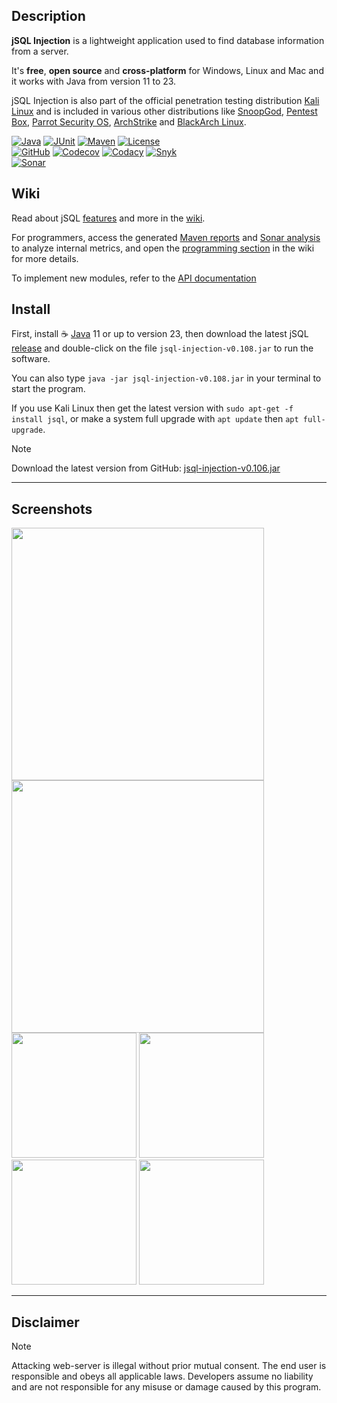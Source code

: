 ## Description
**jSQL Injection** is a lightweight application used to find database information from a server.

It's **free**, **open source** and **cross-platform** for Windows, Linux and Mac and it works with Java from version 11 to 23.

jSQL Injection is also part of the official penetration testing distribution [Kali Linux](https://www.kali.org) and is included in various other distributions like [SnoopGod](https://snoopgod.com), [Pentest Box](https://pentestbox.com), [Parrot Security OS](https://www.parrotsec.org), [ArchStrike](https://archstrike.org) and [BlackArch Linux](http://www.blackarch.org).

[![Java](https://img.shields.io/badge/java-11%20to%2023-orange?logo=java "Version range compatibility")](http://www.oracle.com/technetwork/java/javase/downloads/)
[![JUnit](https://img.shields.io/badge/junit-5-50940f "Tests")](http://junit.org)
[![Maven](https://img.shields.io/badge/maven-3.6-a2265a "Build")](https://maven.apache.org/)
[![License](https://img.shields.io/github/license/ron190/jsql-injection "License")](http://www.gnu.org/licenses/old-licenses/gpl-2.0.html)<br>
[![GitHub](https://img.shields.io/badge/build-blue?logo=github "Github Actions status")](https://github.com/ron190/jsql-injection/actions)
[![Codecov](https://img.shields.io/codecov/c/github/ron190/jsql-injection?label=coverage&logo=codecov "Codecov test coverage")](https://codecov.io/gh/ron190/jsql-injection)
[![Codacy](https://img.shields.io/codacy/grade/e7ccb247f9b74d489a1fa9f9483c978f?label=quality&logo=codacy "Codacy code quality")](https://app.codacy.com/gh/ron190/jsql-injection/dashboard)
[![Snyk](https://img.shields.io/badge/build-monitored-8A2BE2?logo=snyk&label=security "Snyk code vulnerability")](#)<br>
[![Sonar](https://img.shields.io/sonar/violations/ron190:jsql-injection?format=long&label=issues&logo=sonarqube&server=https%3A%2F%2Fsonarcloud.io "Sonar code issues")](https://sonarcloud.io/dashboard?id=ron190%3Ajsql-injection)

## Wiki
Read about jSQL [features](https://github.com/ron190/jsql-injection/wiki/Features) and more in the [wiki](https://github.com/ron190/jsql-injection/wiki).

For programmers, access the generated [Maven reports](https://ron190.github.io/jsql-injection/site/) and [Sonar analysis](https://sonarcloud.io/dashboard?id=ron190%3Ajsql-injection) to analyze internal metrics, and open the [programming section](https://github.com/ron190/jsql-injection/wiki/Programming-jSQL) in the wiki for more details.

To implement new modules, refer to the [API documentation](https://ron190.github.io/jsql-injection/site/xref/index.html)

## Install
First, install :coffee: [Java](http://java.com) 11 or up to version 23, then download the latest jSQL [release](https://github.com/ron190/jsql-injection/releases/) and double-click on the file `jsql-injection-v0.108.jar` to run the software.

You can also type `java -jar jsql-injection-v0.108.jar` in your terminal to start the program.

If you use Kali Linux then get the latest version with `sudo apt-get -f install jsql`, or make a system full upgrade with `apt update` then `apt full-upgrade`.

> [!NOTE]
> Download the latest version from GitHub: [jsql-injection-v0.106.jar](https://github.com/ron190/jsql-injection/releases/download/v0.108/jsql-injection-v0.108.jar)
___
## Screenshots
[<img src=https://github.com/ron190/jsql-injection/raw/master/web/images/app/theme-light.png width=404/>](https://github.com/ron190/jsql-injection/raw/master/web/images/app/theme-light.png)
[<img src=https://github.com/ron190/jsql-injection/raw/master/web/images/app/theme-dark.png width=404/>](https://github.com/ron190/jsql-injection/raw/master/web/images/app/theme-dark.png)
[<img src=https://github.com/ron190/jsql-injection/raw/master/web/images/v0.102/database-dark.png width=200/>](https://github.com/ron190/jsql-injection/raw/master/web/images/v0.102/database-dark.png)
[<img src=https://github.com/ron190/jsql-injection/raw/master/web/images/v0.102/sqlengine.png width=200/>](https://github.com/ron190/jsql-injection/raw/master/web/images/v0.102/sqlengine.png)
[<img src=https://github.com/ron190/jsql-injection/raw/master/web/images/v0.102/tamper.png width=200/>](https://github.com/ron190/jsql-injection/raw/master/web/images/v0.102/tamper.png)
[<img src=https://github.com/ron190/jsql-injection/raw/master/web/images/v0.102/shell.png width=200/>](https://github.com/ron190/jsql-injection/raw/master/web/images/v0.102/shell.png)
___
## Disclaimer
> [!NOTE]
> Attacking web-server is illegal without prior mutual consent. The end user is responsible and obeys all applicable laws.
> Developers assume no liability and are not responsible for any misuse or damage caused by this program.
